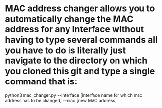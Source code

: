 # MAC address changer allows you to automatically change the MAC address for any interface without having to type several commands all you have to do is literally just navigate to the directory on which you cloned this git and type a single command that is:
python3 mac_changer.py --interface [interface name for which mac address has to be changed] --mac [new MAC address]
